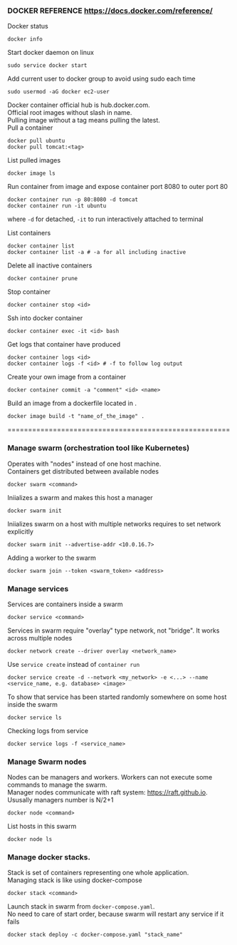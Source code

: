 ### DOCKER REFERENCE https://docs.docker.com/reference/

Docker status
```
docker info
```

Start docker daemon on linux
```
sudo service docker start
```

Add current user to docker group to avoid using sudo each time
```
sudo usermod -aG docker ec2-user
```

Docker container official hub is hub.docker.com.\
Official root images without slash in name.\
Pulling image without a tag means pulling the latest.\
Pull a container
```
docker pull ubuntu
docker pull tomcat:<tag>
```

List pulled images
```
docker image ls
```

Run container from image and expose container port 8080 to outer port 80
```
docker container run -p 80:8080 -d tomcat
docker container run -it ubuntu
```
where `-d` for detached, `-it` to run interactively attached to terminal

List containers
```
docker container list
docker container list -a # -a for all including inactive
```

Delete all inactive containers
```
docker container prune
```

Stop container
```
docker container stop <id>
```

Ssh into docker container
```
docker container exec -it <id> bash
```

Get logs that container have produced
```
docker container logs <id>
docker container logs -f <id> # -f to follow log output
```

Create your own image from a container
```
docker container commit -a "comment" <id> <name>
```

Build an image from a dockerfile located in .
```
docker image build -t "name_of_the_image" .
```

======================================================

### Manage swarm (orchestration tool like Kubernetes)
Operates with "nodes" instead of one host machine.\
Containers get distributed between available nodes
```
docker swarm <command>
```
Iniializes a swarm and makes this host a manager
```
docker swarm init
```
Iniializes swarm on a host with multiple networks requires to set network explicitly
```
docker swarm init --advertise-addr <10.0.16.7>
```
Adding a worker to the swarm
```
docker swarm join --token <swarm_token> <address>
```

### Manage services
Services are containers inside a swarm
```
docker service <command>
```
Services in swarm require "overlay" type network, not "bridge". It works across multiple nodes
```
docker network create --driver overlay <network_name>
```
Use `service create` instead of `container run`
```
docker service create -d --network <my_network> -e <...> --name <service_name, e.g. database> <image>
```
To show that service has been started randomly somewhere on some host inside the swarm
```
docker service ls
```
Checking logs from service
```
docker service logs -f <service_name>
```

### Manage Swarm nodes
Nodes can be managers and workers. Workers can not execute some commands to manage the swarm.\
Manager nodes communicate with raft system: https://raft.github.io. Ususally managers number is N/2+1
```
docker node <command>
```
List hosts in this swarm
```
docker node ls
```

### Manage docker stacks. 
Stack is set of containers representing one whole application.\
Managing stack is like using docker-compose
```
docker stack <command>
```
Launch stack in swarm from `docker-compose.yaml`.\
No need to care of start order, because swarm will restart any service if it fails
```
docker stack deploy -c docker-compose.yaml "stack_name"
```
